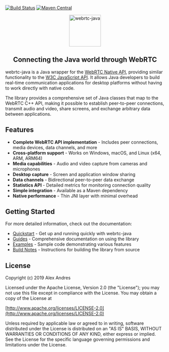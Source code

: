 [![Build Status](https://img.shields.io/github/actions/workflow/status/devopvoid/webrtc-java/build.yml?label=Build&logo=github)](https://github.com/devopvoid/webrtc-java/actions)
[![Maven Central](https://img.shields.io/maven-central/v/dev.onvoid.webrtc/webrtc-java?label=Maven%20Central&logo=apache-maven)](https://search.maven.org/artifact/dev.onvoid.webrtc/webrtc-java)

<p align="center">
  <img alt="webrtc-java" width="100px" src="https://jrtc.dev/assets/images/logo.png" />
  <h2 align="center">Connecting the Java world through WebRTC</h2>
</p>

webrtc-java is a Java wrapper for the [WebRTC Native API](https://webrtc.github.io/webrtc-org/native-code/native-apis), providing similar functionality to the [W3C JavaScript API](https://w3c.github.io/webrtc-pc). It allows Java developers to build real-time communication applications for desktop platforms without having to work directly with native code.

The library provides a comprehensive set of Java classes that map to the WebRTC C++ API, making it possible to establish peer-to-peer connections, transmit audio and video, share screens, and exchange arbitrary data between applications.

## Features

- **Complete WebRTC API implementation** - Includes peer connections, media devices, data channels, and more
- **Cross-platform support** - Works on Windows, macOS, and Linux (x64, ARM, ARM64)
- **Media capabilities** - Audio and video capture from cameras and microphones
- **Desktop capture** - Screen and application window sharing
- **Data channels** - Bidirectional peer-to-peer data exchange
- **Statistics API** - Detailed metrics for monitoring connection quality
- **Simple integration** - Available as a Maven dependency
- **Native performance** - Thin JNI layer with minimal overhead

## Getting Started

For more detailed information, check out the documentation:

- [Quickstart](https://jrtc.dev/#/quickstart) - Get up and running quickly with webrtc-java
- [Guides](https://jrtc.dev/#/guide/overview) - Comprehensive documentation on using the library
- [Examples](https://jrtc.dev/#/examples) - Sample code demonstrating various features
- [Build Notes](https://jrtc.dev/#/build) - Instructions for building the library from source

## License

Copyright (c) 2019 Alex Andres

Licensed under the Apache License, Version 2.0 (the "License"); you may not use this file except in compliance with the License. You may obtain a copy of the License at

[http://www.apache.org/licenses/LICENSE-2.0](http://www.apache.org/licenses/LICENSE-2.0)

Unless required by applicable law or agreed to in writing, software distributed under the License is distributed on an "AS IS" BASIS, WITHOUT WARRANTIES OR CONDITIONS OF ANY KIND, either express or implied. See the License for the specific language governing permissions and limitations under the License.